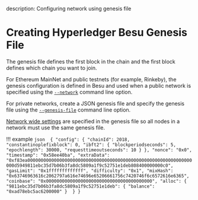 description: Configuring network using genesis file  
<!--- END of page meta data -->

# Creating Hyperledger Besu Genesis File 

The genesis file defines the first block in the chain and the first block defines which chain you want to join.

For Ethereum MainNet and public testnets (for example, Rinkeby), the genesis configuration is defined in 
Besu and used when a public network is specified using the [`--network`](../../Reference/CLI/CLI-Syntax.md#network)
command line option. 

For private networks, create a JSON genesis file and specify the genesis file using the [`--genesis-file`](../../Reference/CLI/CLI-Syntax.md#genesis-file)
command line option. 

[Network wide settings](../../Reference/Config-Items.md) are specified in the genesis file so all nodes in a network must use the same genesis file. 

!!! example 
    ```json 
    {
      "config": {
        "chainId": 2018,
        "constantinoplefixblock": 0,
        "ibft2": {
          "blockperiodseconds": 5,
          "epochlength": 30000,
          "requesttimeoutseconds": 10
        }
      },
      "nonce": "0x0",
      "timestamp": "0x58ee40ba",
      "extraData": "0xf83ea00000000000000000000000000000000000000000000000000000000000000000d5949811ebc35d7b06b3fa8dc5809a1f9c52751e1deb808400000000c0",
      "gasLimit": "0x1fffffffffffff",
      "difficulty": "0x1",
      "mixHash": "0x63746963616c2062797a616e74696e65206661756c7420746f6c6572616e6365",
      "coinbase": "0x0000000000000000000000000000000000000000",
      "alloc": {
        "9811ebc35d7b06b3fa8dc5809a1f9c52751e1deb": {
          "balance": "0xad78ebc5ac6200000"
        } 
      }
    }
    ```
